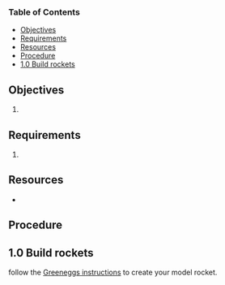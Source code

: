 ### Table of Contents <!-- omit from toc -->
- [Objectives](#objectives)
- [Requirements](#requirements)
- [Resources](#resources)
- [Procedure](#procedure)
- [1.0 Build rockets](#10-build-rockets)

## Objectives
1. 

## Requirements
1. 

## Resources
- 

## Procedure
## 1.0 Build rockets
follow the [Greeneggs instructions](https://help.estesrockets.com/hc/en-us/article_attachments/9018896622349/007301.pdf?_gl=1*uxkyv5*_gcl_au*Mzk5NjMwMjkyLjE3MTE0MzMwNjA.*_ga*MTI0MjEzNzMxOC4xNzExNDMzMDYw*_ga_4TRK5D3THK*MTcxMTQzMzA1OS4xLjAuMTcxMTQzMzA1OS42MC4wLjA.) to create your model rocket.

